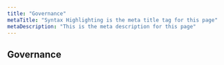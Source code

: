 ```yaml
---
title: "Governance"
metaTitle: "Syntax Highlighting is the meta title tag for this page"
metaDescription: "This is the meta description for this page"
---
```


## Governance













